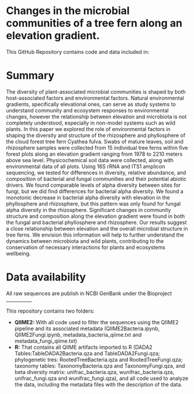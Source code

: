 # Changes in the microbial communities of a tree fern along an elevation gradient.
This GitHub Repository contains code and data included in:

# Summary

The diversity of plant-associated microbial communities is shaped by both host-associated factors and environmental factors. Natural environmental gradients, specifically elevational ones, can serve as study systems to understand community and ecosystem responses to environmental changes, however the relationship between elevation and microbiota is not completely understood, especially in non-model systems such as wild plants. In this paper we explored the role of environmental factors in shaping the diversity and structure of the rhizosphere and phyllosphere of the cloud forest tree fern Cyathea fulva. Swabs of mature leaves, soil and rhizosphere samples were collected from 15 individual tree ferns within five forest plots along an elevation gradient ranging from 1978 to 2210 meters above sea level. Physicochemical soil data were collected, along with environmental data of all plots. Using 16S rRNA and ITS1 amplicon sequencing, we tested for differences in diversity, relative abundance, and composition of bacterial and fungal communities and their potential abiotic drivers. We found comparable levels of alpha diversity between sites for fungi, but we did find differences for bacterial alpha diversity. We found a monotonic decrease in bacterial alpha diversity with elevation in the phyllosphere and rhizosphere, but this pattern was only found for fungal alpha diversity in the rhizosphere. Significant changes in community structure and composition along the elevation gradient were found in both the fungal and bacterial phyllosphere and rhizosphere. Our results suggest a close relationship between elevation and the overall microbial structure in tree ferns. We envision this information will help to further understand the dynamics between microbiota and wild plants, contributing to the conservation of necessary interactions for plants and ecosystems wellbeing.

# Data availability

All raw sequences are publish in NCBI GenBank under the Bioproject ___________

This repository contains two folders:

- **QIIME2:** With all code used to filter the sequences using the QIIME2 pipeline and its associated metadata (QIIME2Bacteria.ipynb, QIIME2Fungi.ipynb, metadata_bacteria_qiime.txt and metadata_fungi_qiime.txt)
- **R:** That contains all QIIME artifacts imported to R (DADA2 Tables:TableDADA2Bacteria.qza and TableDADA2Fungi.qza; phylogenetic tres: RootedTreeBacteria.qza and RootedTreeFungi.qza; taxonomy tables: TaxonomyBacteria.qza and TaxonomyFungi.qza, and beta diversity matrix: unifrac_bacteria.qza, wunifrac_bacteria.qza, unifrac_fungi.qza and wunifrac_fungi.qza), and all code used to analyze the data, including the metadata files with the description of the data. 
